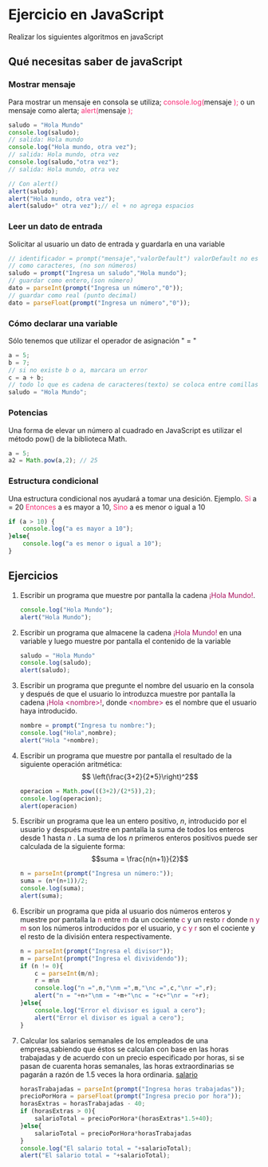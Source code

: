 # Ejercicio en JavaScript
Realizar los siguientes algoritmos en javaScript
## Qué necesitas saber de javaScript
### Mostrar mensaje
Para mostrar un mensaje en consola se utiliza; <span style="color:#F92672 ">console.log\(</span>mensaje <span style="color:#F92672 ">\);</span> o un mensaje como alerta; <span style="color:#F92672 ">alert\(</span>mensaje <span style="color:#F92672 ">\);</span>
```javaScript
saludo = "Hola Mundo"
console.log(saludo);
// salida: Hola mundo
console.log("Hola mundo, otra vez");
// salida: Hola mundo, otra vez
console.log(saludo,"otra vez");
// salida: Hola mundo, otra vez

// Con alert()
alert(saludo);
alert("Hola mundo, otra vez");
alert(saludo+" otra vez");// el + no agrega espacios
```
### Leer un dato de entrada
Solicitar al usuario un dato de entrada y guardarla en una variable
```javaScript
// identificador = prompt("mensaje","valorDefault") valorDefault no es obligatorio
// como caracteres, (no son números)
saludo = prompt("Ingresa un saludo","Hola mundo");
// guardar como entero,(son número)
dato = parseInt(prompt("Ingresa un número","0"));
// guardar como real (punto decimal)
dato = parseFloat(prompt("Ingresa un número","0"));
```
### Cómo declarar una variable
Sólo tenemos que utilizar el operador de asignación " = "
```javaScript
a = 5;
b = 7;
// si no existe b o a, marcara un error
c = a + b; 
// todo lo que es cadena de caracteres(texto) se coloca entre comillas
saludo = "Hola Mundo";
```
### Potencias
Una forma de elevar un número al cuadrado en JavaScript es utilizar el método pow() de la biblioteca Math.
```javaScript
a = 5;
a2 = Math.pow(a,2); // 25
```
### Estructura condicional
Una estructura condicional nos ayudará a tomar una desición.
Ejemplo.
<span style="color:#F92672 ">Si</span> a = 20 <span style="color:#F92672 ">Entonces</span> a es mayor a 10, <span style="color:#F92672 ">Sino</span> a es menor o igual a  10  
```javaScript
if (a > 10) {
    console.log("a es mayor a 10");
}else{
    console.log("a es menor o igual a 10");
}
```
## Ejercicios
1. Escribir un programa que muestre por pantalla la cadena <span style="color:#AA115E">¡Hola Mundo!</span>.

    ```javaScript
    console.log("Hola Mundo");
    alert("Hola Mundo");
    ```

1. Escribir un programa que almacene la cadena <span style="color:#AA115E">¡Hola Mundo!</span> en una variable y luego muestre por pantalla el contenido de la variable
    ```javaScript
    saludo = "Hola Mundo"
    console.log(saludo);
    alert(saludo);
    ```
1. Escribir un programa que pregunte el nombre del usuario en la consola y después de que el usuario lo introduzca muestre por pantalla la cadena <span style="color:#AA115E ">¡Hola \<nombre\>!</span>, donde <span style="color:#AA115E">\<nombre\></span> es el nombre que el usuario haya introducido.
    ```javaScript
    nombre = prompt("Ingresa tu nombre:");
    console.log("Hola",nombre);
    alert("Hola "+nombre);
    ```
1. Escribir un programa que muestre por pantalla el resultado de la siguiente operación aritmética: $$ \left(\frac{3+2}{2*5}\right)^2$$
    ```javaScript
    operacion = Math.pow(((3+2)/(2*5)),2);
    console.log(operacion);
    alert(operacion)
    ```
1. Escribir un programa que lea un entero positivo, _n_, introducido por el usuario y después muestre en pantalla la suma de todos los enteros desde 1 hasta _n_ . La suma de los *n* primeros enteros positivos puede ser calculada de la siguiente forma:  $$suma = \frac{n(n+1)}{2}$$
    ```javaScript
    n = parseInt(prompt("Ingresa un número:"));
    suma = (n*(n+1))/2;
    console.log(suma);
    alert(suma);
    ```
1. Escribir un programa que pida al usuario dos números enteros y muestre por pantalla la <span style="color:#AA115E ">n</span> entre <span style="color:#AA115E ">m</span> da un cociente <span style="color:#AA115E ">c</span> y un resto <span style="color:#AA115E ">r</span> donde <span style="color:#AA115E ">n y m</span> son los números introducidos por el usuario, y <span style="color:#AA115E ">c y r</span> son el cociente y el resto de la división entera respectivamente.
    ```javaScript
    n = parseInt(prompt("Ingresa el divisor"));
    m = parseInt(prompt("Ingresa el divividendo"));
    if (n != 0){
        c = parseInt(m/n);
        r = m%n
        console.log("n =",n,"\nm =",m,"\nc =",c,"\nr =",r);
        alert("n = "+n+"\nm = "+m+"\nc = "+c+"\nr = "+r);
    }else{
        console.log("Error el divisor es igual a cero");
        alert("Error el divisor es igual a cero");
    }
    ```
1. Calcular los salarios semanales de los empleados de una empresa,sabiendo que éstos se calculan con base en las horas trabajadas y de acuerdo con un precio especificado por horas, si se pasan de cuarenta horas semanales, las horas extraordinarias se pagarán a razón de 1.5 veces la hora ordinaria. [salario](../1_Algoritmos/1_salario.md)
    ```javaScript
    horasTrabajadas = parseInt(prompt("Ingresa horas trabajadas"));
    precioPorHora = parseFloat(prompt("Ingresa precio por hora"));
    horasExtras = horasTrabajadas - 40;
    if (horasExtras > 0){
        salarioTotal = precioPorHora*(horasExtras*1.5+40);
    }else{
        salarioTotal = precioPorHora*horasTrabajadas
    }
    console.log("El salario total = "+salarioTotal);
    alert("El salario total = "+salarioTotal);
    ```
